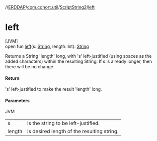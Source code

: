 //[ERDDAP](../../../index.md)/[com.cohort.util](../index.md)/[ScriptString2](index.md)/[left](left.md)

# left

[JVM]\
open fun [left](left.md)(s: [String](https://docs.oracle.com/en/java/javase/17/docs/api/java.base/java/lang/String.html), length: Int): [String](https://docs.oracle.com/en/java/javase/17/docs/api/java.base/java/lang/String.html)

Returns a String 'length' long, with 's' left-justified (using spaces as the added characters) within the resulting String. If s is already longer, then there will be no change.

#### Return

's' left-justified to make the result 'length' long.

#### Parameters

JVM

| | |
|---|---|
| s | is the string to be left-justified. |
| length | is desired length of the resulting string. |